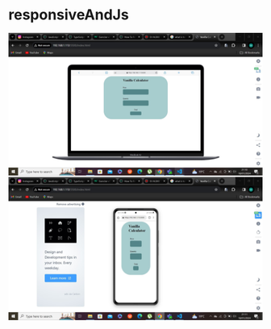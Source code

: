 # responsiveAndJs
![alt text](https://github.com/mcnentom/responsiveAndJs/blob/calculator/ASSETS/SharedScreenshot1.jpg)
![alt text](https://github.com/mcnentom/responsiveAndJs/blob/calculator/ASSETS/SharedScreenshot2.jpg)

